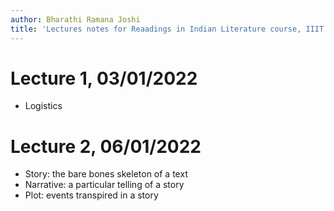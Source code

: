 ```yaml
---
author: Bharathi Ramana Joshi
title: 'Lectures notes for Reaadings in Indian Literature course, IIIT Hyderbad Spring 2022'
---
```


# Lecture 1, 03/01/2022
- Logistics

# Lecture 2, 06/01/2022
- Story: the bare bones skeleton of a text
- Narrative: a particular telling of a story
- Plot: events transpired in a story
